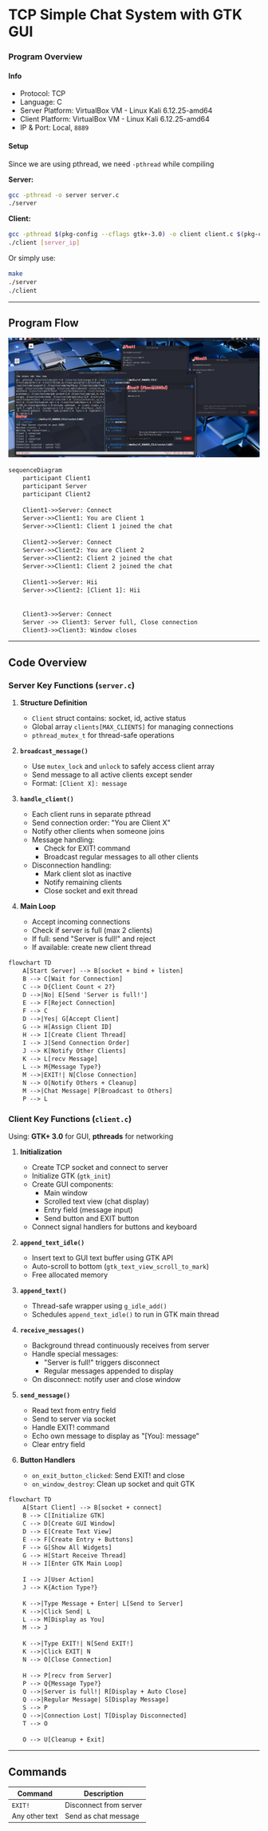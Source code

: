 # TCP Simple Chat System with GTK GUI

### Program Overview

#### Info
- Protocol: TCP
- Language: C
- Server Platform: VirtualBox VM - Linux Kali 6.12.25-amd64
- Client Platform: VirtualBox VM - Linux Kali 6.12.25-amd64
- IP & Port: Local, `8889`

#### Setup
Since we are using pthread, we need `-pthread` while compiling

**Server:**
```bash
gcc -pthread -o server server.c
./server
```

**Client:**
```bash
gcc -pthread $(pkg-config --cflags gtk+-3.0) -o client client.c $(pkg-config --libs gtk+-3.0)
./client [server_ip]
```

Or simply use:
```bash
make
./server
./client
```

---

## Program Flow
![](GUI.png)

```mermaid
sequenceDiagram
    participant Client1
    participant Server
    participant Client2
    
    Client1->>Server: Connect
    Server->>Client1: You are Client 1
    Server->>Client1: Client 1 joined the chat
    
    Client2->>Server: Connect
    Server->>Client2: You are Client 2
    Server->>Client2: Client 2 joined the chat
    Server->>Client1: Client 2 joined the chat
    
    Client1->>Server: Hii
    Server->>Client2: [Client 1]: Hii
    

    Client3->>Server: Connect
    Server ->> Client3: Server full, Close connection
    Client3->>Client3: Window closes
```

---

## Code Overview

### Server Key Functions (`server.c`)

1. **Structure Definition**
   - `Client` struct contains: socket, id, active status
   - Global array `clients[MAX_CLIENTS]` for managing connections
   - `pthread_mutex_t` for thread-safe operations

2. **`broadcast_message()`**
   - Use `mutex_lock` and `unlock` to safely access client array
   - Send message to all active clients except sender
   - Format: `[Client X]: message`

3. **`handle_client()`**
   - Each client runs in separate pthread
   - Send connection order: "You are Client X"
   - Notify other clients when someone joins
   - Message handling:
     - Check for EXIT! command
     - Broadcast regular messages to all other clients
   - Disconnection handling:
     - Mark client slot as inactive
     - Notify remaining clients
     - Close socket and exit thread

4. **Main Loop**
   - Accept incoming connections
   - Check if server is full (max 2 clients)
   - If full: send "Server is full!" and reject
   - If available: create new client thread

```mermaid
flowchart TD
    A[Start Server] --> B[socket + bind + listen]
    B --> C[Wait for Connection]
    C --> D{Client Count < 2?}
    D -->|No| E[Send 'Server is full!']
    E --> F[Reject Connection]
    F --> C
    D -->|Yes| G[Accept Client]
    G --> H[Assign Client ID]
    H --> I[Create Client Thread]
    I --> J[Send Connection Order]
    J --> K[Notify Other Clients]
    K --> L[recv Message]
    L --> M{Message Type?}
    M -->|EXIT!| N[Close Connection]
    N --> O[Notify Others + Cleanup]
    M -->|Chat Message| P[Broadcast to Others]
    P --> L
```

### Client Key Functions (`client.c`)

Using: **GTK+ 3.0** for GUI, **pthreads** for networking

1. **Initialization**
   - Create TCP socket and connect to server
   - Initialize GTK (`gtk_init`)
   - Create GUI components:
     - Main window
     - Scrolled text view (chat display)
     - Entry field (message input)
     - Send button and EXIT button
   - Connect signal handlers for buttons and keyboard

2. **`append_text_idle()`**
   - Insert text to GUI text buffer using GTK API
   - Auto-scroll to bottom (`gtk_text_view_scroll_to_mark`)
   - Free allocated memory

3. **`append_text()`**
   - Thread-safe wrapper using `g_idle_add()`
   - Schedules `append_text_idle()` to run in GTK main thread

4. **`receive_messages()`**
   - Background thread continuously receives from server
   - Handle special messages:
     - "Server is full!" triggers disconnect
     - Regular messages appended to display
   - On disconnect: notify user and close window

5. **`send_message()`**
   - Read text from entry field
   - Send to server via socket
   - Handle EXIT! command
   - Echo own message to display as "[You]: message"
   - Clear entry field

6. **Button Handlers**
   - `on_exit_button_clicked`: Send EXIT! and close
   - `on_window_destroy`: Clean up socket and quit GTK

```mermaid
flowchart TD
    A[Start Client] --> B[socket + connect]
    B --> C[Initialize GTK]
    C --> D[Create GUI Window]
    D --> E[Create Text View]
    E --> F[Create Entry + Buttons]
    F --> G[Show All Widgets]
    G --> H[Start Receive Thread]
    H --> I[Enter GTK Main Loop]
    
    I --> J[User Action]
    J --> K{Action Type?}
    
    K -->|Type Message + Enter| L[Send to Server]
    K -->|Click Send| L
    L --> M[Display as You]
    M --> J
    
    K -->|Type EXIT!| N[Send EXIT!]
    K -->|Click EXIT| N
    N --> O[Close Connection]
    
    H --> P[recv from Server]
    P --> Q{Message Type?}
    Q -->|Server is full!| R[Display + Auto Close]
    Q -->|Regular Message| S[Display Message]
    S --> P
    Q -->|Connection Lost| T[Display Disconnected]
    T --> O
    
    O --> U[Cleanup + Exit]
```

---

## Commands

| Command | Description |
|---------|-------------|
| `EXIT!` | Disconnect from server |
| Any other text | Send as chat message |

